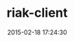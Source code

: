 ---
layout: post
title:  "riak-client"
repo:   "basho/riak-ruby-client"
date:   2015-02-18 17:24:30
gemurl: http://github.com/basho/riak-ruby-client
---